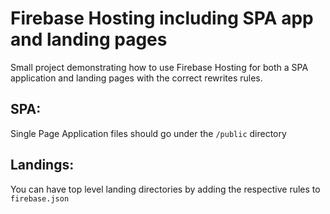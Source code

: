 # Firebase Hosting including SPA app and landing pages
Small project demonstrating how to use Firebase Hosting for both a SPA application and landing pages with the correct rewrites rules.

## SPA:
Single Page Application files should go under the `/public` directory

## Landings:
You can have top level landing directories by adding the respective rules to `firebase.json`
